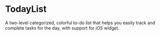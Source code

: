 # TodayList
A two-level categorized, colorful to-do list that helps you easily track and complete tasks for the day, with support for iOS widget.
